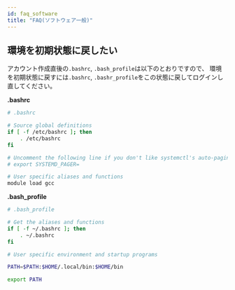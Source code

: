 ```yaml
---
id: faq_software
title: "FAQ(ソフトウェア一般)"
---
```


## 環境を初期状態に戻したい

アカウント作成直後の`.bashrc`, `.bash_profile`は以下のとおりですので、
環境を初期状態に戻すには`.bashrc`, `.bashr_profile`をこの状態に戻してログインし直してください。

**.bashrc**

```bash
# .bashrc

# Source global definitions
if [ -f /etc/bashrc ]; then
	. /etc/bashrc
fi

# Uncomment the following line if you don't like systemctl's auto-paging feature:
# export SYSTEMD_PAGER=

# User specific aliases and functions
module load gcc
```

**.bash_profile**

```bash
# .bash_profile

# Get the aliases and functions
if [ -f ~/.bashrc ]; then
	. ~/.bashrc
fi

# User specific environment and startup programs

PATH=$PATH:$HOME/.local/bin:$HOME/bin

export PATH
```
